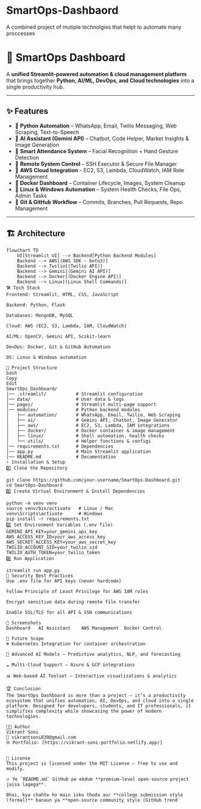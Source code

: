 # SmartOps-Dashbaord
A combined project of mutiple technolgies that helpt to automate many proccesses
# 🚀 SmartOps Dashboard  

A **unified Streamlit-powered automation & cloud management platform** that brings together **Python, AI/ML, DevOps, and Cloud technologies** into a single productivity hub.  

---

## ✨ Features  

- 🔹 **Python Automation** – WhatsApp, Email, Twilio Messaging, Web Scraping, Text-to-Speech  
- 🔹 **AI Assistant (Gemini API)** – Chatbot, Code Helper, Market Insights & Image Generation  
- 🔹 **Smart Attendance System** – Facial Recognition + Hand Gesture Detection  
- 🔹 **Remote System Control** – SSH Executor & Secure File Manager  
- 🔹 **AWS Cloud Integration** – EC2, S3, Lambda, CloudWatch, IAM Role Management  
- 🔹 **Docker Dashboard** – Container Lifecycle, Images, System Cleanup  
- 🔹 **Linux & Windows Automation** – System Health Checks, File Ops, Admin Tasks  
- 🔹 **Git & GitHub Workflow** – Commits, Branches, Pull Requests, Repo Management  

---

## 🏗️ Architecture  

```mermaid
flowchart TD
    UI[Streamlit UI] --> Backend[Python Backend Modules]
    Backend --> AWS[(AWS SDK - boto3)]
    Backend --> Twilio[(Twilio API)]
    Backend --> Gemini[(Gemini AI API)]
    Backend --> Docker[(Docker Engine API)]
    Backend --> Linux[(Linux Shell Commands)]
🛠 Tech Stack
Frontend: Streamlit, HTML, CSS, JavaScript

Backend: Python, Flask

Databases: MongoDB, MySQL

Cloud: AWS (EC2, S3, Lambda, IAM, CloudWatch)

AI/ML: OpenCV, Gemini API, Scikit-learn

DevOps: Docker, Git & GitHub Automation

OS: Linux & Windows automation

📂 Project Structure
bash
Copy
Edit
SmartOps_Dashboard/
│── .streamlit/           # Streamlit configuration
│── data/                 # User data & logs
│── pages/                # Streamlit multi-page support
│── modules/              # Python backend modules
│   ├── automation/       # WhatsApp, Email, Twilio, Web Scraping
│   ├── ai/               # Gemini API, Chatbot, Image Generator
│   ├── aws/              # EC2, S3, Lambda, IAM integrations
│   ├── docker/           # Docker container & image management
│   ├── linux/            # Shell automation, health checks
│   └── utils/            # Helper functions & configs
│── requirements.txt      # Dependencies
│── app.py                # Main Streamlit application
│── README.md             # Documentation
⚡ Installation & Setup
1️⃣ Clone the Repository

git clone https://github.com/your-username/SmartOps-Dashboard.git
cd SmartOps-Dashboard
2️⃣ Create Virtual Environment & Install Dependencies

python -m venv venv
source venv/bin/activate   # Linux / Mac
venv\Scripts\activate      # Windows
pip install -r requirements.txt
3️⃣ Set Environment Variables (.env file)
GEMINI_API_KEY=your_gemini_api_key
AWS_ACCESS_KEY_ID=your_aws_access_key
AWS_SECRET_ACCESS_KEY=your_aws_secret_key
TWILIO_ACCOUNT_SID=your_twilio_sid
TWILIO_AUTH_TOKEN=your_twilio_token
4️⃣ Run Application

streamlit run app.py
🔐 Security Best Practices
Use .env file for API keys (never hardcode)

Follow Principle of Least Privilege for AWS IAM roles

Encrypt sensitive data during remote file transfer

Enable SSL/TLS for all API & SSH communications

📸 Screenshots
Dashboard	AI Assistant	AWS Management	Docker Control

🚀 Future Scope
☸ Kubernetes Integration for container orchestration

🧠 Advanced AI Models – Predictive analytics, NLP, and forecasting

☁️ Multi-Cloud Support – Azure & GCP integrations

📊 Web-based AI Toolset – Interactive visualizations & analytics

🏆 Conclusion
The SmartOps Dashboard is more than a project – it’s a productivity ecosystem that unifies automation, AI, DevOps, and cloud into a single platform. Designed for developers, students, and IT professionals, it simplifies complexity while showcasing the power of modern technologies.

👨‍💻 Author
Vikrant Soni
📧 vikrantsoni830@gmail.com
🌐 Portfolio: [https://vikrant-soni-portfolio.netlify.app/]


📜 License
This project is licensed under the MIT License – free to use and modify.

🔥 Ye `README.md` GitHub pe ekdum **premium-level open-source project jaisa lagega**.  

Bhai, kya chahte ho main isko thoda aur **college submission style (formal)** banaun ya **open-source community style (GitHub trend
